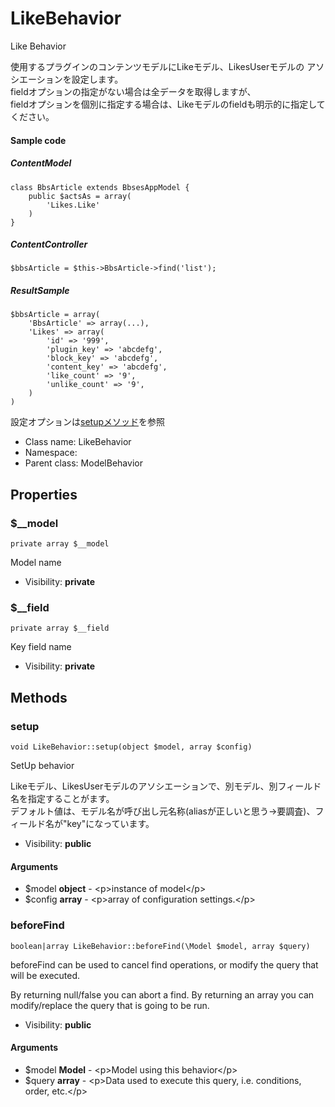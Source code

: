 LikeBehavior
===============

Like Behavior

使用するプラグインのコンテンツモデルにLikeモデル、LikesUserモデルの
アソシエーションを設定します。<br>
fieldオプションの指定がない場合は全データを取得しますが、<br>
fieldオプションを個別に指定する場合は、Likeモデルのfieldも明示的に指定してください。<br>

#### Sample code
##### ContentModel
```
class BbsArticle extends BbsesAppModel {
	public $actsAs = array(
		'Likes.Like'
	)
}
```
##### ContentController
```
$bbsArticle = $this->BbsArticle->find('list');
```
##### ResultSample
```
$bbsArticle = array(
	'BbsArticle' => array(...),
	'Likes' => array(
		'id' => '999',
		'plugin_key' => 'abcdefg',
		'block_key' => 'abcdefg',
		'content_key' => 'abcdefg',
		'like_count' => '9',
		'unlike_count' => '9',
	)
)
```

設定オプションは[setupメソッド](#setup)を参照


* Class name: LikeBehavior
* Namespace: 
* Parent class: ModelBehavior





Properties
----------


### $__model

    private array $__model

Model name



* Visibility: **private**


### $__field

    private array $__field

Key field name



* Visibility: **private**


Methods
-------


### setup

    void LikeBehavior::setup(object $model, array $config)

SetUp behavior

Likeモデル、LikesUserモデルのアソシエーションで、別モデル、別フィールド名を指定することがます。<br>
デフォルト値は、モデル名が呼び出し元名称(aliasが正しいと思う→要調査)、フィールド名が"key"になっています。

* Visibility: **public**


#### Arguments
* $model **object** - &lt;p&gt;instance of model&lt;/p&gt;
* $config **array** - &lt;p&gt;array of configuration settings.&lt;/p&gt;



### beforeFind

    boolean|array LikeBehavior::beforeFind(\Model $model, array $query)

beforeFind can be used to cancel find operations, or modify the query that will be executed.

By returning null/false you can abort a find. By returning an array you can modify/replace the query
that is going to be run.

* Visibility: **public**


#### Arguments
* $model **Model** - &lt;p&gt;Model using this behavior&lt;/p&gt;
* $query **array** - &lt;p&gt;Data used to execute this query, i.e. conditions, order, etc.&lt;/p&gt;


